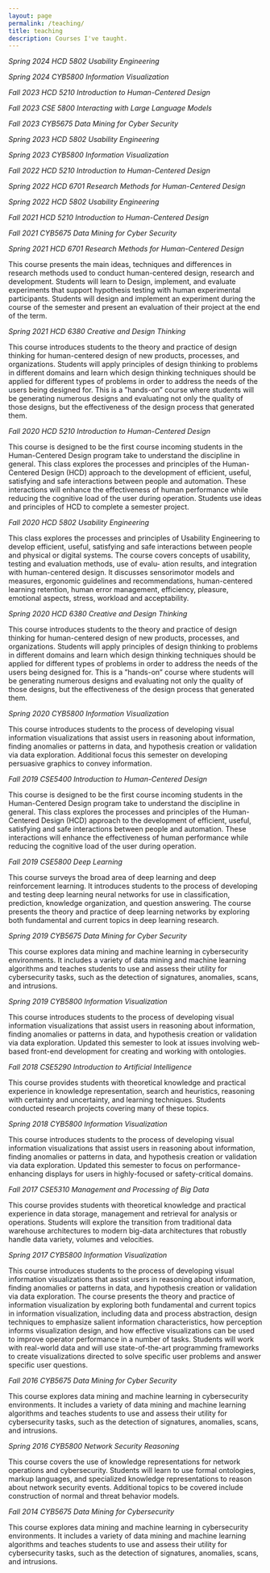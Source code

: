 ```yaml
---
layout: page
permalink: /teaching/
title: teaching
description: Courses I've taught. 
---
```

*Spring 2024 HCD 5802 Usability Engineering*

*Spring 2024 CYB5800 Information Visualization*

*Fall 2023 HCD 5210 Introduction to Human-Centered Design*

*Fall 2023 CSE 5800 Interacting with Large Language Models*

*Fall 2023 CYB5675 Data Mining for Cyber Security*

*Spring 2023 HCD 5802 Usability Engineering*

*Spring 2023 CYB5800 Information Visualization*

*Fall 2022 HCD 5210 Introduction to Human-Centered Design*

*Spring 2022 HCD 6701 Research Methods for Human-Centered Design*

*Spring 2022 HCD 5802 Usability Engineering*

*Fall 2021 HCD 5210 Introduction to Human-Centered Design*

*Fall 2021 CYB5675 Data Mining for Cyber Security*


*Spring 2021 HCD 6701 Research Methods for Human-Centered Design*

This course presents the main ideas, techniques and differences in research methods used to conduct human-centered design, research and development. Students will learn to Design, implement, and evaluate experiments that support hypothesis testing with human experimental participants. Students will design and implement an experiment during the course of the semester and present an evaluation of their project at the end of the term.

*Spring 2021 HCD 6380 Creative and Design Thinking*

This course introduces students to the theory and practice of design thinking for human-centered design of new products, processes, and organizations. Students will apply principles of design thinking to problems in different domains and learn which design thinking techniques should be applied for different types of problems in order to address the needs of the users being designed for. This is a ”hands-on” course where students will be generating numerous designs and evaluating not only the quality of those designs, but the effectiveness of the design process that generated them.

*Fall 2020 HCD 5210 Introduction to Human-Centered Design*

This course is designed to be the first course incoming students in the Human-Centered Design program take to understand the discipline in general. This class explores the processes and principles of the Human-Centered Design (HCD) approach to the development of efficient, useful, satisfying and safe interactions between people and automation. These interactions will enhance the effectiveness of human performance while reducing the cognitive load of the user during operation.  Students use ideas and principles of HCD to complete a semester project.

*Fall 2020 HCD 5802 Usability Engineering*

This class explores the processes and principles of Usability Engineering to develop efficient, useful, satisfying and safe interactions between people and physical or digital systems. The course covers concepts of usability, testing and evaluation methods, use of evalu- ation results, and integration with human-centered design. It discusses sensorimotor models and measures, ergonomic guidelines and recommendations, human-centered learning retention, human error management, efficiency, pleasure, emotional aspects, stress, workload and acceptability.

*Spring 2020 HCD 6380 Creative and Design Thinking*

This course introduces students to the theory and practice of design thinking for human-centered design of new products, processes, and organizations. Students will apply principles of design thinking to problems in different domains and learn which design thinking techniques should be applied for different types of problems in order to address the needs of the users being designed for. This is a ”hands-on” course where students will be generating numerous designs and evaluating not only the quality of those designs, but the effectiveness of the design process that generated them.

*Spring 2020 CYB5800 Information Visualization*

This course introduces students to the process of developing visual information visualizations that assist users in reasoning about information, finding anomalies or patterns in data, and hypothesis creation or validation via data exploration. Additional focus this semester on developing persuasive graphics to convey information.

*Fall 2019  CSE5400 Introduction to Human-Centered Design*

This course is designed to be the first course incoming students in the Human-Centered Design program take to understand the discipline in general. This class explores the processes and principles of the Human-Centered Design (HCD) approach to the development of efficient, useful, satisfying and safe interactions between people and automation. These interactions will enhance the effectiveness of human performance while reducing the cognitive load of the user during operation.

*Fall 2019  CSE5800 Deep Learning*

This  course  surveys the broad area of deep learning and deep reinforcement learning.  It introduces students to the process of developing and testing deep learning neural networks for use in classification, prediction, knowledge organization, and question answering.  The course presents the theory and practice of deep learning networks by exploring both fundamental and current topics in deep learning research.

*Spring 2019 CYB5675 Data Mining for Cyber Security*

This  course  explores  data mining and machine learning in cybersecurity environments. It includes a variety of data mining and machine learning algorithms and teaches students to use and assess their utility for cybersecurity tasks, such as the detection of signatures, anomalies, scans, and intrusions.

*Spring 2019 CYB5800 Information Visualization*

This course introduces students to the process of developing visual information visualizations that assist users in reasoning about information, finding anomalies or patterns in data, and hypothesis creation or validation via data exploration. Updated this semester to look at issues involving web-based front-end development for creating and working with ontologies.

*Fall 2018 CSE5290 Introduction to Artificial Intelligence*

This course provides students with theoretical knowledge and practical experience in knowledge representation, search and heuristics, reasoning with certainty and uncertainty, and learning techniques.  Students conducted research projects covering many of these topics.

*Spring 2018 CYB5800 Information Visualization*

This course introduces students to the process of developing visual information visualizations that assist users in reasoning about information, finding anomalies or patterns in data, and hypothesis creation or validation via data exploration. Updated this semester to focus on performance-enhancing displays for users in highly-focused or safety-critical domains.

*Fall 2017 CSE5310 Management and Processing of Big Data*

This course provides students with theoretical knowledge and practical experience in data storage, management and retrieval for analysis or operations. Students will explore the transition from traditional data warehouse architectures to modern big-data architectures that robustly handle data variety, volumes and velocities.

*Spring 2017 CYB5800 Information Visualization*

This course introduces students to the process of developing visual information visualizations that assist users in reasoning about information, finding anomalies or patterns in data, and hypothesis creation or validation via data exploration. The course presents the theory and practice of information visualization by exploring both fundamental and current topics in information visualization, including data and process abstraction, design techniques to emphasize salient information characteristics, how perception informs visualization design, and how effective visualizations can be used to improve operator performance in a number of tasks. Students will work with real-world data and will use state-of-the-art programming frameworks to create visualizations directed to solve specific user problems and answer specific user questions.

*Fall 2016 CYB5675 Data Mining for Cyber Security*

This  course  explores  data mining and machine learning in cybersecurity environments. It includes a variety of data mining and machine learning algorithms and teaches students to use and assess their utility for cybersecurity tasks, such as the detection of signatures, anomalies, scans, and intrusions.

*Spring 2016 CYB5800 Network Security Reasoning*

This course covers the use of knowledge representations for network operations and cybersecurity.  Students will learn to use formal ontologies, markup languages, and specialized knowledge representations to reason about network security events.  Additional topics to be covered include construction of normal and threat behavior models.

*Fall 2014 CYB5675 Data Mining for Cybersecurity*

This  course  explores  data mining and machine learning in cybersecurity environments. It includes a variety of data mining and machine learning algorithms and teaches students to use and assess their utility for cybersecurity tasks, such as the detection of signatures, anomalies, scans, and intrusions.


